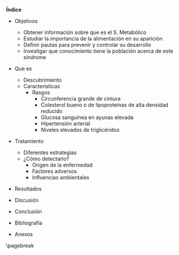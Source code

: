 **Índice**


- Objetivos  
  - Obtener información sobre que es el S. Metabólico  
  - Estudiar la importancia de la alimentación en su aparición  
  - Definir pautas para prevenir y controlar su desarrollo  
  - Investigar que conocimiento tiene la población acerca de este síndrome  


- Que es  
  - Descubrimiento  
  - Características  
    - Rasgos  
      - Circunferencia grande de cintura  
      - Colesterol bueno o de lipoproteínas de alta densidad reducido  
      - Glucosa sanguínea en ayunas elevada  
      - Hipertensión arterial  
      - Niveles elevados de triglicéridos


- Tratamiento  
  - Diferentes estrategias  
  - ¿Cómo detectarlo?  
    - Origen de la enfermedad  
    - Factores adversos  
    - Influencias ambientales  


- Resultados  


- Discusión   


- Conclusión  


- Bibliografía  


- Anexos  

\pagebreak

